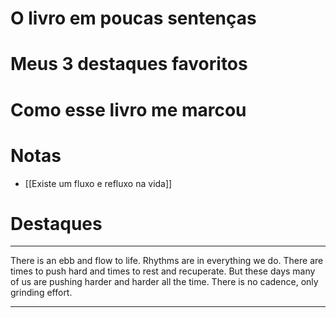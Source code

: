 # O livro em poucas sentenças

# Meus 3 destaques favoritos

# Como esse livro me marcou

# Notas

- [[Existe um fluxo e refluxo na vida]]

# Destaques

--- 
There is an ebb and flow to life. Rhythms are in everything we do. There are times to push hard and times to rest and recuperate. But these days many of us are pushing harder and harder all the time. There is no cadence, only grinding effort.  

---